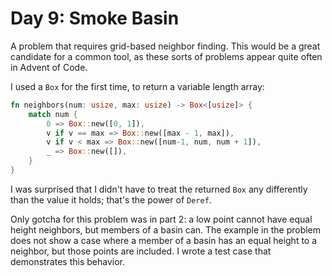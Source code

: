 # Day 9: Smoke Basin

A problem that requires grid-based neighbor finding. This would be a great candidate for a common tool, as these sorts of problems appear quite often in Advent of Code.

I used a `Box` for the first time, to return a variable length array:

```rust
fn neighbors(num: usize, max: usize) -> Box<[usize]> {
    match num {
        0 => Box::new([0, 1]),
        v if v == max => Box::new([max - 1, max]),
        v if v < max => Box::new([num-1, num, num + 1]),
        _ => Box::new([]),
    }
}
```

I was surprised that I didn't have to treat the returned `Box` any differently than the value it holds; that's the power of `Deref`.

Only gotcha for this problem was in part 2: a low point cannot have equal height neighbors, but members of a basin can. The example in the problem does not show a case where a member of a basin has an equal height to a neighbor, but those points are included. I wrote a test case that demonstrates this behavior.
